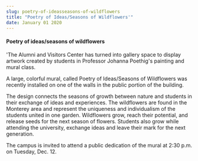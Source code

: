 ```yaml
---
slug: poetry-of-ideasseasons-of-wildflowers
title: "Poetry of Ideas/Seasons of Wildflowers'"
date: January 01 2020
---
```


 
<h4>Poetry of ideas/seasons of wildflowers</h4>
<p>
  'The Alumni and Visitors Center has turned into gallery space to display
  artwork created by students in Professor Johanna Poethig's painting and mural
  class.
</p>
<p>
  A large, colorful mural, called Poetry of Ideas/Seasons of Wildflowers was
  recently installed on one of the walls in the public portion of the building.
</p>
<p>
  The design connects the seasons of growth between nature and students in their
  exchange of ideas and experiences. The wildflowers are found in the Monterey
  area and represent the uniqueness and individualism of the students united in
  one garden. Wildflowers grow, reach their potential, and release seeds for the
  next season of flowers. Students also grow while attending the university,
  exchange ideas and leave their mark for the next generation.
</p>
<p>
  The campus is invited to attend a public dedication of the mural at 2:30 p.m.
  on Tuesday, Dec. 12.
</p>
 
